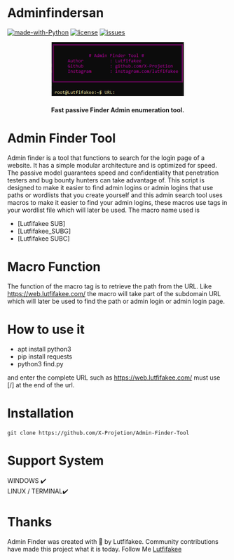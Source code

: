 # Adminfindersan

[![made-with-Python](https://img.shields.io/badge/made%20with-Python-blue.svg)](https://www.python.org/)
[![license](https://img.shields.io/badge/license-MIT-blue.svg)](LICENSE)
[![issues](https://img.shields.io/github/issues/X-Projetion/searchsan?color=blue)](https://github.com/X-Projetion/CVE-2023-4596-Vulnerable-Exploit-and-Checker-Version/issues)


<p align="center">
    <img src="admin-finder.png" alt="Adminfindersan" width="60%">
</p>
<h4 align="center">Fast passive Finder Admin enumeration tool.</h4>



# Admin Finder Tool
Admin finder is a tool that functions to search for the login page of a website. It has a simple modular architecture and is optimized for speed. The passive model guarantees speed and confidentiality that penetration testers and bug bounty hunters can take advantage of. This script is designed to make it easier to find admin logins or admin logins that use paths or wordlists that you create yourself and this admin search tool uses macros to make it easier to find your admin logins, these macros use tags in your wordlist file which will later be used.
The macro name used is 

- [Lutfifakee SUB]
- [Lutfifakee_SUBG]
- [Lutfifakee SUBC]

# Macro Function
The function of the macro tag is to retrieve the path from the URL.
Like https://web.lutfifakee.com/ the macro will take part of the subdomain URL which will later be used to find the path or admin login or admin login page.


# How to use it

- apt install python3
- pip install requests
- python3 find.py

and enter the complete URL such as https://web.lutfifakee.com/ must use [/] at the end of the url.


# Installation
 ```
git clone https://github.com/X-Projetion/Admin-Finder-Tool
```
# Support System
WINDOWS ✔️<br>
LINUX / TERMINAL✔️


# Thanks

Admin Finder was created with 🖤 by Lutfifakee. Community contributions have made this project what it is today.
Follow Me <a href="https://www.instagram.com/lutfifakee/">Lutfifakee</a>
